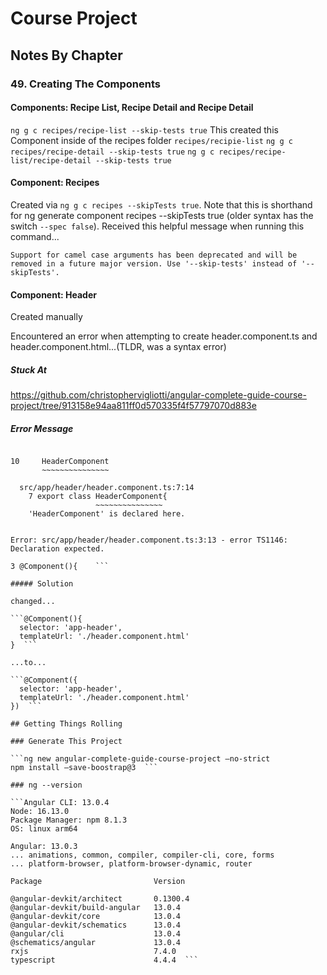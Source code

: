 # Course Project

## Notes By Chapter

### 49. Creating The Components

#### Components: Recipe List, Recipe Detail and Recipe Detail

`ng g c recipes/recipe-list --skip-tests true`
This created this Component inside of the recipes folder `recipes/recipie-list`
`ng g c recipes/recipe-detail --skip-tests true`
`ng g c recipes/recipe-list/recipe-detail --skip-tests true`

#### Component: Recipes 

Created via `ng g c recipes --skipTests true`.  Note that this is shorthand for ng generate component recipes --skipTests true (older syntax has the switch `--spec false`).  Received this helpful message when running this command...

`Support for camel case arguments has been deprecated and will be removed in a future major version. Use '--skip-tests' instead of '--skipTests'.`

#### Component: Header

Created manually

Encountered an error when attempting to create header.component.ts and header.component.html...(TLDR, was a syntax error)

##### Stuck At 

https://github.com/christophervigliotti/angular-complete-guide-course-project/tree/913158e94aa811ff0d570335f4f57797070d883e

##### Error Message

```Error: src/app/app.module.ts:10:5 - error NG6001: The class 'HeaderComponent' is listed in the declarations of the NgModule 'AppModule', but is not a directive, a component, or a pipe. Either remove it from the NgModule's declarations, or add an appropriate Angular decorator.  
  
10     HeaderComponent  
       ~~~~~~~~~~~~~~~  
  
  src/app/header/header.component.ts:7:14  
    7 export class HeaderComponent{  
                   ~~~~~~~~~~~~~~~  
    'HeaderComponent' is declared here.  
  
  
Error: src/app/header/header.component.ts:3:13 - error TS1146: Declaration expected.  
  
3 @Component(){    ```

##### Solution

changed...
  
```@Component(){  
  selector: 'app-header',  
  templateUrl: './header.component.html'  
}  ```
  
...to...  
  
```@Component({  
  selector: 'app-header',  
  templateUrl: './header.component.html'  
})  ```

## Getting Things Rolling

### Generate This Project

```ng new angular-complete-guide-course-project —no-strict  
npm install —save-boostrap@3  ```

### ng --version

```Angular CLI: 13.0.4  
Node: 16.13.0  
Package Manager: npm 8.1.3  
OS: linux arm64  
  
Angular: 13.0.3  
... animations, common, compiler, compiler-cli, core, forms  
... platform-browser, platform-browser-dynamic, router  
  
Package                         Version  
  
@angular-devkit/architect       0.1300.4  
@angular-devkit/build-angular   13.0.4  
@angular-devkit/core            13.0.4  
@angular-devkit/schematics      13.0.4  
@angular/cli                    13.0.4  
@schematics/angular             13.0.4  
rxjs                            7.4.0  
typescript                      4.4.4  ```